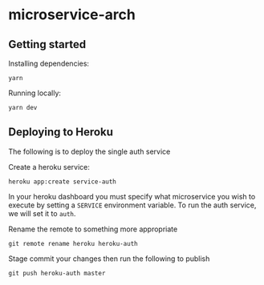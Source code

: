 # microservice-arch


## Getting started

Installing dependencies:
```
yarn
```

Running locally:
```
yarn dev
```

## Deploying to Heroku

The following is to deploy the single auth service

Create a heroku service:
```
heroku app:create service-auth
```

In your heroku dashboard you must specify what microservice you wish to execute by setting a ```SERVICE``` environment variable. To run the auth service, we will set it to ```auth```.

Rename the remote to something more appropriate
```
git remote rename heroku heroku-auth
```

Stage commit your changes then run the following to publish
```
git push heroku-auth master
```
